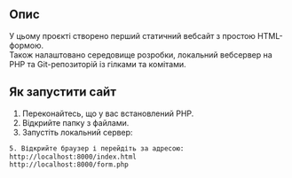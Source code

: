 ## Опис
У цьому проєкті створено перший статичний вебсайт з простою HTML-формою.  
Також налаштовано середовище розробки, локальний вебсервер на PHP та Git-репозиторій із гілками та комітами.

## Як запустити сайт
1. Переконайтесь, що у вас встановлений PHP.  
2. Відкрийте папку з файлами.
3. Запустіть локальний сервер:
```bash php -S localhost:8000
5. Відкрийте браузер і перейдіть за адресою:
http://localhost:8000/index.html
http://localhost:8000/form.php
